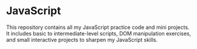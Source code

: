 # JavaScript
This repository contains all my JavaScript practice code and mini projects. It includes basic to intermediate-level scripts, DOM manipulation exercises, and small interactive projects to sharpen my JavaScript skills.

